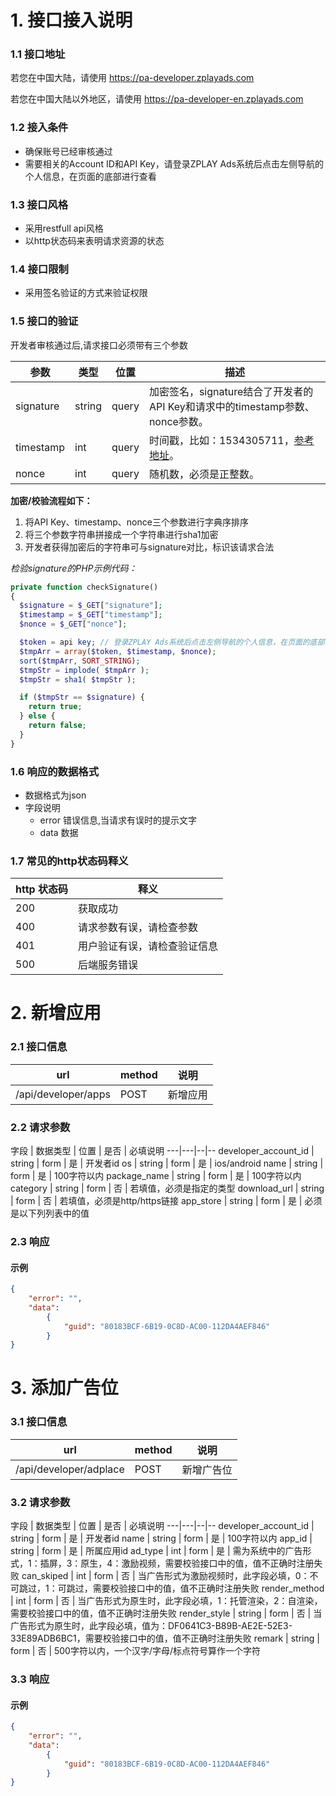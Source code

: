 # 1. 接口接入说明

### 1.1 接口地址

若您在中国大陆，请使用 https://pa-developer.zplayads.com

若您在中国大陆以外地区，请使用 https://pa-developer-en.zplayads.com

### 1.2 接入条件
* 确保账号已经审核通过
* 需要相关的Account ID和API Key，请登录ZPLAY Ads系统后点击左侧导航的个人信息，在页面的底部进行查看

### 1.3 接口风格
* 采用restfull api风格
* 以http状态码来表明请求资源的状态

### 1.4 接口限制
* 采用签名验证的方式来验证权限

### 1.5 接口的验证
开发者审核通过后,请求接口必须带有三个参数

参数 | 类型 | 位置 | 描述
---| -- | --- | --
signature | string | query | 加密签名，signature结合了开发者的API Key和请求中的timestamp参数、nonce参数。
timestamp | int | query | 时间戳，比如：1534305711，[参考地址](https://tool.lu/timestamp/)。
nonce | int | query | 随机数，必须是正整数。

**加密/校验流程如下：**
1. 将API Key、timestamp、nonce三个参数进行字典序排序
2. 将三个参数字符串拼接成一个字符串进行sha1加密
3. 开发者获得加密后的字符串可与signature对比，标识该请求合法

*检验signature的PHP示例代码：*

```php
private function checkSignature()
{
  $signature = $_GET["signature"];
  $timestamp = $_GET["timestamp"];
  $nonce = $_GET["nonce"];  

  $token = api key; // 登录ZPLAY Ads系统后点击左侧导航的个人信息，在页面的底部找到API Key
  $tmpArr = array($token, $timestamp, $nonce);
  sort($tmpArr, SORT_STRING);
  $tmpStr = implode( $tmpArr );
  $tmpStr = sha1( $tmpStr );

  if ($tmpStr == $signature) {
    return true;
  } else {
    return false;
  }
}
```

### 1.6 响应的数据格式
* 数据格式为json
* 字段说明
    * error 错误信息,当请求有误时的提示文字
    * data 数据
  
### 1.7 常见的http状态码释义

http 状态码 | 释义
---|---
200 | 获取成功
400 | 请求参数有误，请检查参数
401 | 用户验证有误，请检查验证信息
500 | 后端服务错误


# 2. 新增应用

### 2.1 接口信息

url | method | 说明
---|---|--
/api/developer/apps | POST | 新增应用

### 2.2 请求参数

字段 | 数据类型 | 位置 | 是否 | 必填说明
---|---|--|--
developer_account_id | string | form | 是 | 开发者id
os					 | string | form | 是 | ios/android 
name | string | form | 是 | 100字符以内
package_name | string | form | 是 | 100字符以内
category | string | form | 否 | 若填值，必须是指定的类型
download_url | string | form | 否 | 若填值，必须是http/https链接
app_store | string | form | 是 | 必须是以下列列表中的值



### 2.3 响应
#### 示例

```json
{
    "error": "",
    "data": 
        {
            "guid": "80183BCF-6B19-0C8D-AC00-112DA4AEF846"
        }
}
```

# 3. 添加广告位

### 3.1 接口信息

url | method | 说明
---|---|--
/api/developer/adplace | POST | 新增广告位

### 3.2 请求参数

字段 | 数据类型 | 位置 | 是否 | 必填说明
---|---|--|--
developer_account_id | string | form | 是 | 开发者id
name | string | form | 是 | 100字符以内
app_id					 | string | form | 是 | 所属应用id
ad_type					 | int | form | 是 | 需为系统中的广告形式，1：插屏，3：原生，4：激励视频，需要校验接口中的值，值不正确时注册失败
can_skiped | int | form | 否 | 当广告形式为激励视频时，此字段必填，0：不可跳过，1：可跳过，需要校验接口中的值，值不正确时注册失败
render_method | int | form | 否 | 当广告形式为原生时，此字段必填，1：托管渲染，2：自渲染，需要校验接口中的值，值不正确时注册失败
render_style | string | form | 否 | 当广告形式为原生时，此字段必填，值为：DF0641C3-B89B-AE2E-52E3-33E89ADB6BC1，需要校验接口中的值，值不正确时注册失败
remark | string | form | 否 | 500字符以内，一个汉字/字母/标点符号算作一个字符



### 3.3 响应
#### 示例

```json
{
    "error": "",
    "data": 
        {
            "guid": "80183BCF-6B19-0C8D-AC00-112DA4AEF846"
        }
}
```